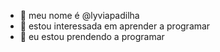 - 👋 meu nome é @lyviapadilha
- 👀 estou interessada em aprender a programar
- 🌱 eu estou prendendo a programar


